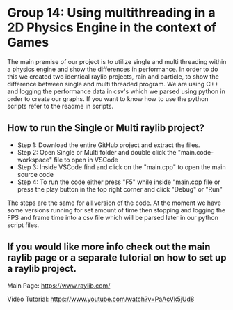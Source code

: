 # Group 14: Using multithreading in a 2D Physics Engine in the context of Games

The main premise of our project is to utilize single and multi threading within a physics engine and show the differences in performance.
In order to do this we created two identical raylib projects, rain and particle, to show the difference between single and multi threaded program.
We are using C++ and logging the performance data in csv's which we parsed using python in order to create our graphs.
If you want to know how to use the python scripts refer to the readme in scripts.


## How to run the Single or Multi raylib project?

- Step 1: Download the entire GitHub project and extract the files.
- Step 2: Open Single or Multi folder and double click the "main.code-workspace" file to open in VSCode
- Step 3: Inside VSCode find and click on the "main.cpp" to open the main source code
- Step 4: To run the code either press "F5" while inside "main.cpp file or press the play button in the top right corner and click "Debug" or "Run"

The steps are the same for all version of the code. At the moment we have some versions running for set amount of time then stopping 
and logging the FPS and frame time into a csv file which will be parsed later in our python script files.



## If you would like more info check out the main raylib page or a separate tutorial on how to set up a raylib project.

Main Page: https://www.raylib.com/

Video Tutorial: https://www.youtube.com/watch?v=PaAcVk5jUd8
